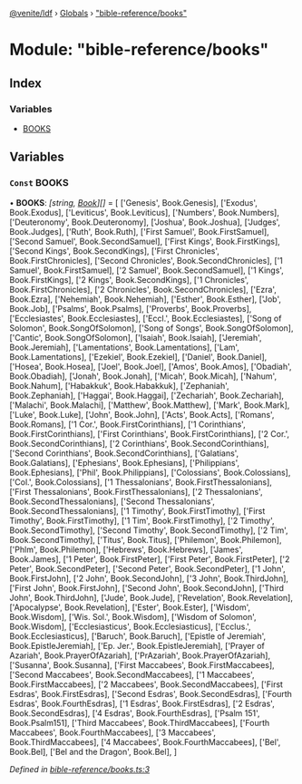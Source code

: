 [@venite/ldf](../README.md) › [Globals](../globals.md) › ["bible-reference/books"](_bible_reference_books_.md)

# Module: "bible-reference/books"

## Index

### Variables

* [BOOKS](_bible_reference_books_.md#const-books)

## Variables

### `Const` BOOKS

• **BOOKS**: *[string, [Book](../enums/_bible_reference_book_.book.md)][]* = [
  ['Genesis', Book.Genesis],
  ['Exodus', Book.Exodus],
  ['Leviticus', Book.Leviticus],
  ['Numbers', Book.Numbers],
  ['Deuteronomy', Book.Deuteronomy],
  ['Joshua', Book.Joshua],
  ['Judges', Book.Judges],
  ['Ruth', Book.Ruth],
  ['First Samuel', Book.FirstSamuel],
  ['Second Samuel', Book.SecondSamuel],
  ['First Kings', Book.FirstKings],
  ['Second Kings', Book.SecondKings],
  ['First Chronicles', Book.FirstChronicles],
  ['Second Chronicles', Book.SecondChronicles],
  ['1 Samuel', Book.FirstSamuel],
  ['2 Samuel', Book.SecondSamuel],
  ['1 Kings', Book.FirstKings],
  ['2 Kings', Book.SecondKings],
  ['1 Chronicles', Book.FirstChronicles],
  ['2 Chronicles', Book.SecondChronicles],
  ['Ezra', Book.Ezra],
  ['Nehemiah', Book.Nehemiah],
  ['Esther', Book.Esther],
  ['Job', Book.Job],
  ['Psalms', Book.Psalms],
  ['Proverbs', Book.Proverbs],
  ['Ecclesiastes', Book.Ecclesiastes],
  ['Eccl.', Book.Ecclesiastes],
  ['Song of Solomon', Book.SongOfSolomon],
  ['Song of Songs', Book.SongOfSolomon],
  ['Cantic', Book.SongOfSolomon],
  ['Isaiah', Book.Isaiah],
  ['Jeremiah', Book.Jeremiah],
  ['Lamentations', Book.Lamentations],
  ['Lam', Book.Lamentations],
  ['Ezekiel', Book.Ezekiel],
  ['Daniel', Book.Daniel],
  ['Hosea', Book.Hosea],
  ['Joel', Book.Joel],
  ['Amos', Book.Amos],
  ['Obadiah', Book.Obadiah],
  ['Jonah', Book.Jonah],
  ['Micah', Book.Micah],
  ['Nahum', Book.Nahum],
  ['Habakkuk', Book.Habakkuk],
  ['Zephaniah', Book.Zephaniah],
  ['Haggai', Book.Haggai],
  ['Zechariah', Book.Zechariah],
  ['Malachi', Book.Malachi],
  ['Matthew', Book.Matthew],
  ['Mark', Book.Mark],
  ['Luke', Book.Luke],
  ['John', Book.John],
  ['Acts', Book.Acts],
  ['Romans', Book.Romans],
  ['1 Cor.', Book.FirstCorinthians],
  ['1 Corinthians', Book.FirstCorinthians],
  ['First Corinthians', Book.FirstCorinthians],
  ['2 Cor.', Book.SecondCorinthians],
  ['2 Corinthians', Book.SecondCorinthians],
  ['Second Corinthians', Book.SecondCorinthians],
  ['Galatians', Book.Galatians],
  ['Ephesians', Book.Ephesians],
  ['Philippians', Book.Ephesians],
  ['Phil', Book.Philippians],
  ['Colossians', Book.Colossians],
  ['Col.', Book.Colossians],
  ['1 Thessalonians', Book.FirstThessalonians],
  ['First Thessalonians', Book.FirstThessalonians],
  ['2 Thessalonians', Book.SecondThessalonians],
  ['Second Thessalonians', Book.SecondThessalonians],
  ['1 Timothy', Book.FirstTimothy],
  ['First Timothy', Book.FirstTimothy],
  ['1 Tim', Book.FirstTimothy],
  ['2 Timothy', Book.SecondTimothy],
  ['Second Timothy', Book.SecondTimothy],
  ['2 Tim', Book.SecondTimothy],
  ['Titus', Book.Titus],
  ['Philemon', Book.Philemon],
  ['Phlm', Book.Philemon],
  ['Hebrews', Book.Hebrews],
  ['James', Book.James],
  ['1 Peter', Book.FirstPeter],
  ['First Peter', Book.FirstPeter],
  ['2 Peter', Book.SecondPeter],
  ['Second Peter', Book.SecondPeter],
  ['1 John', Book.FirstJohn],
  ['2 John', Book.SecondJohn],
  ['3 John', Book.ThirdJohn],
  ['First John', Book.FirstJohn],
  ['Second John', Book.SecondJohn],
  ['Third John', Book.ThirdJohn],
  ['Jude', Book.Jude],
  ['Revelation', Book.Revelation],
  ['Apocalypse', Book.Revelation],
  ['Ester', Book.Ester],
  ['Wisdom', Book.Wisdom],
  ['Wis. Sol.', Book.Wisdom],
  ['Wisdom of Solomon', Book.Wisdom],
  ['Ecclesiasticus', Book.Ecclesiasticus],
  ['Ecclus.', Book.Ecclesiasticus],
  ['Baruch', Book.Baruch],
  ['Epistle of Jeremiah', Book.EpistleJeremiah],
  ['Ep. Jer.', Book.EpistleJeremiah],
  ['Prayer of Azariah', Book.PrayerOfAzariah],
  ['PrAzariah', Book.PrayerOfAzariah],
  ['Susanna', Book.Susanna],
  ['First Maccabees', Book.FirstMaccabees],
  ['Second Maccabees', Book.SecondMaccabees],
  ['1 Maccabees', Book.FirstMaccabees],
  ['2 Maccabees', Book.SecondMaccabees],
  ['First Esdras', Book.FirstEsdras],
  ['Second Esdras', Book.SecondEsdras],
  ['Fourth Esdras', Book.FourthEsdras],
  ['1 Esdras', Book.FirstEsdras],
  ['2 Esdras', Book.SecondEsdras],
  ['4 Esdras', Book.FourthEsdras],
  ['Psalm 151', Book.Psalm151],
  ['Third Maccabees', Book.ThirdMaccabees],
  ['Fourth Maccabees', Book.FourthMaccabees],
  ['3 Maccabees', Book.ThirdMaccabees],
  ['4 Maccabees', Book.FourthMaccabees],
  ['Bel', Book.Bel],
  ['Bel and the Dragon', Book.Bel],
]

*Defined in [bible-reference/books.ts:3](https://github.com/gbj/venite/blob/46ac2a91/ldf/src/bible-reference/books.ts#L3)*
